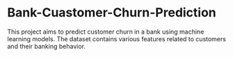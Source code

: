 # Bank-Cuastomer-Churn-Prediction
This project aims to predict customer churn in a bank using machine learning models. The dataset contains various features related to customers and their banking behavior.

